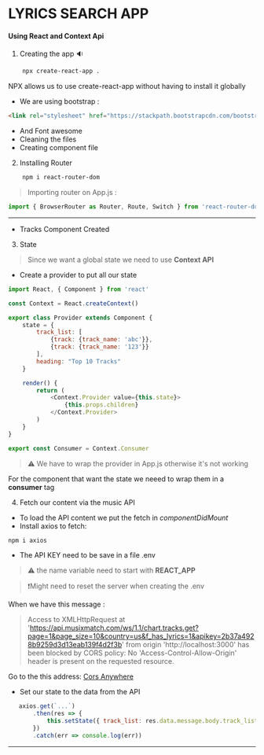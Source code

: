 #  LYRICS SEARCH APP 
#### Using React and Context Api

1. Creating the app 🔉

```bash
    npx create-react-app .
```
NPX allows us to use create-react-app without having to install it globally

* We are using bootstrap :
```html
<link rel="stylesheet" href="https://stackpath.bootstrapcdn.com/bootstrap/4.4.1/css/bootstrap.min.css" integrity="sha384-Vkoo8x4CGsO3+Hhxv8T/Q5PaXtkKtu6ug5TOeNV6gBiFeWPGFN9MuhOf23Q9Ifjh" crossorigin="anonymous">
```
* And Font awesome
* Cleaning the files
* Creating component file

2. Installing Router

```bash
    npm i react-router-dom
```

> Importing router on App.js :
```javascript
import { BrowserRouter as Router, Route, Switch } from 'react-router-dom'

```
___

* Tracks Component Created
3. State

> Since we want a global state we need to use **Context API**

* Create a provider to put all our state
```javascript
import React, { Component } from 'react'

const Context = React.createContext()

export class Provider extends Component {
    state = {
        track_list: [
            {track: {track_name: 'abc'}},
            {track: {track_name: '123'}}
        ],
        heading: "Top 10 Tracks"
    }

    render() {
        return (
            <Context.Provider value={this.state}>
                {this.props.children}
            </Context.Provider>
        )
    }
}

export const Consumer = Context.Consumer

```
> ⚠️ We have to wrap the provider in App.js otherwise it's not working

For the component that want the state we neeed to wrap them in a **consumer** tag

4. Fetch our content via the music API

 * To load the API content we put the fetch in *componentDidMount* 
 * Install axios to fetch:
 ```bash
 npm i axios
 ```

 * The API KEY need to be save in a file .env
 > ⚠️ the name variable need to start with **REACT_APP**

 > ❗️Might need to reset the server when creating the .env

 When we have this message : 
 > Access to XMLHttpRequest at 'https://api.musixmatch.com/ws/1.1/chart.tracks.get?page=1&page_size=10&country=us&f_has_lyrics=1&apikey=2b37a4928b9259d3d13eab139f4d2f3b' from origin 'http://localhost:3000' has been blocked by CORS policy: No 'Access-Control-Allow-Origin' header is present on the requested resource.

 Go to the this address:
 [Cors Anywhere](https://cors-anywhere.herokuapp.com)

 * Set our state to the data from the API

 ```javascript
    axios.get(`...`)
        .then(res => {
            this.setState({ track_list: res.data.message.body.track_list })
        })
        .catch(err => console.log(err))
 ```

 ___